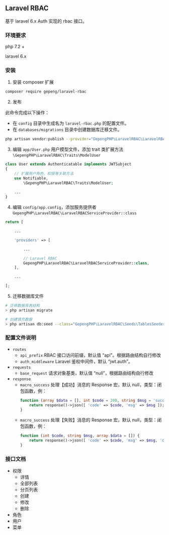 ## Laravel RBAC

基于 laravel 6.x Auth 实现的 rbac 接口。

### 环境要求
php 7.2 +

laravel 6.x

### 安装

1. 安装 composer 扩展

```sh
composer require gepeng/laravel-rbac
```

2. 发布

此命令完成以下操作：
- 在 `config` 目录中生成名为 `laravel-rbac.php` 的配置文件。
- 在 `databases/migrations` 目录中创建数据库迁移文件。

```sh
php artisan vendor:publish --provider="GepengPHP\LaravelRBAC\LaravelRBACServiceProvider"
```

3. 编辑 `app/User.php` 用户模型文件，添加 trait 类扩展方法 `\GepengPHP\LaravelRBAC\Traits\ModelUser`

```php
class User extends Authenticatable implements JWTSubject
{
    // 扩展用户角色、权限等关联方法
    use Notifiable,
        \GepengPHP\LaravelRBAC\Traits\ModelUser;
        
    ...
}
```

4. 编辑 `config/app.config`，添加服务提供者 `GepengPHP\LaravelRBAC\LaravelRBACServiceProvider::class`

```php
return [

    ...

    'providers' => [

        ...

        // Laravel RBAC
        GepengPHP\LaravelRBAC\LaravelRBACServiceProvider::class,
    ],

    ...

];
```

5. 迁移数据库文件

```sh
# 迁移数据库表结构
> php artisan migrate

# 创建填充数据
> php artisan db:seed --class="GepengPHP\LaravelRBAC\Seeds\TablesSeeder"
```

### 配置文件说明

- `routes`
  - `api_prefix` RBAC 接口访问前缀，默认值 “api”。根据路由结构自行修改
  - `auth_middleware` Laravel 鉴权中间件，默认 “jwt.auth”。
- `requests`
  - `base_request` 请求对象基类，默认值 “null”，根据路由结构自行修改
- `response`
  - `macro_success` 处理【成功】消息的 Response 宏，默认 null，类型：闭包函数，例：
    ```php
    function (array $data = [], int $code = 200, string $msg = 'success') {
        return response()->json([ 'code' => $code, 'msg' => $msg ]);
    }
    ```
  - `macro_success` 处理【失败】消息的 Response 宏，默认 null，类型：闭包函数，例：
    ```php
    function (int $code, string $msg, array $data = []) {
        return response()->json([ 'code' => $code, 'msg' => $msg, 'data' => $data ]);
    }
    ```

### 接口文档

- 权限
  - 详情
  - 全部列表
  - 分页列表
  - 创建
  - 修改
  - 删除
- 角色
- 用户
- 菜单
